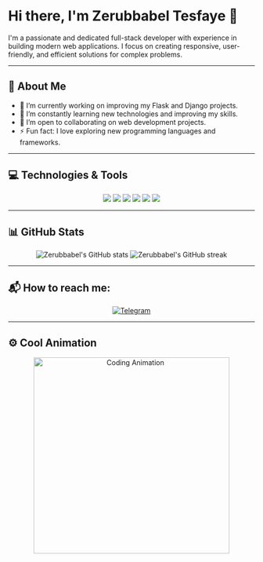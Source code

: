 # Hi there, I'm Zerubbabel Tesfaye 👋

I'm a passionate and dedicated full-stack developer with experience in building modern web applications. I focus on creating responsive, user-friendly, and efficient solutions for complex problems.

---

## 🚀 About Me

- 🔭 I’m currently working on improving my Flask and Django projects.
- 🌱 I’m constantly learning new technologies and improving my skills.
- 🤝 I’m open to collaborating on web development projects.
- ⚡ Fun fact: I love exploring new programming languages and frameworks.

---

## 💻 Technologies & Tools

<p align="center">
  <img src="https://img.shields.io/badge/HTML5-E34F26?style=for-the-badge&logo=html5&logoColor=white" />
  <img src="https://img.shields.io/badge/CSS3-1572B6?style=for-the-badge&logo=css3&logoColor=white" />
  <img src="https://img.shields.io/badge/JavaScript-F7DF1E?style=for-the-badge&logo=javascript&logoColor=black" />
  <img src="https://img.shields.io/badge/Python-3776AB?style=for-the-badge&logo=python&logoColor=white" />
  <img src="https://img.shields.io/badge/Flask-000000?style=for-the-badge&logo=flask&logoColor=white" />
  <img src="https://img.shields.io/badge/Django-092E20?style=for-the-badge&logo=django&logoColor=white" />
</p>

---

## 📊 GitHub Stats

<p align="center">
  <img src="https://github-readme-stats.vercel.app/api?username=ZerubbabelT&show_icons=true&theme=radical" alt="Zerubbabel's GitHub stats" />
  <img src="https://github-readme-streak-stats.herokuapp.com/?user=ZerubbabelT&theme=radical" alt="Zerubbabel's GitHub streak" />
</p>

---

## 📬 How to reach me:

<p align="center">
  <a href="https://t.me/Mariclaim" target="_blank"><img src="https://img.shields.io/badge/Telegram-2CA5E0?style=for-the-badge&logo=telegram&logoColor=white" alt="Telegram"/></a>
</p>

---

## ⚙️ Cool Animation

<p align="center">
  <img src="https://user-images.githubusercontent.com/74038190/212750575-dc51d8e9-640f-48d2-b83e-8a4b31e6a5ff.gif" alt="Coding Animation" width="400" />
</p>


<!--
**ZerubbabelT/ZerubbabelT** is a ✨ _special_ ✨ repository because its `README.md` (this file) appears on your GitHub profile.

Here are some ideas to get you started:

- 🔭 I’m currently working on ...
- 🌱 I’m currently learning ...
- 👯 I’m looking to collaborate on ...
- 🤔 I’m looking for help with ...
- 💬 Ask me about ...
- 📫 How to reach me: ...
- 😄 Pronouns: ...
- ⚡ Fun fact: ...
-->
